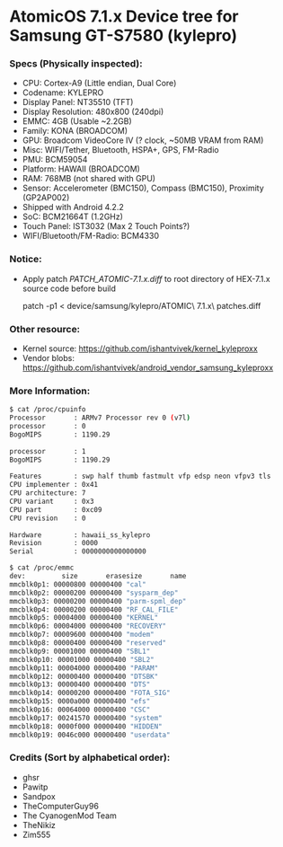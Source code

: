 # AtomicOS 7.1.x  Device tree for Samsung GT-S7580 (kylepro)

### Specs (Physically inspected):
  - CPU: Cortex-A9 (Little endian, Dual Core)
  - Codename: KYLEPRO
  - Display Panel: NT35510 (TFT)
  - Display Resolution: 480x800 (240dpi)
  - EMMC: 4GB (Usable ~2.2GB)
  - Family: KONA (BROADCOM)
  - GPU: Broadcom VideoCore IV (? clock, ~50MB VRAM from RAM)
  - Misc: WIFI/Tether, Bluetooth, HSPA+, GPS, FM-Radio
  - PMU: BCM59054
  - Platform: HAWAII (BROADCOM)
  - RAM: 768MB (not shared with GPU)
  - Sensor: Accelerometer (BMC150), Compass (BMC150), Proximity (GP2AP002)
  - Shipped with Android 4.2.2
  - SoC: BCM21664T (1.2GHz)
  - Touch Panel: IST3032 (Max 2 Touch Points?)
  - WIFI/Bluetooth/FM-Radio: BCM4330

### Notice:
  - Apply patch *PATCH_ATOMIC-7.1.x.diff* to root directory of HEX-7.1.x source code before build
  
    patch -p1 < device/samsung/kylepro/ATOMIC\ 7.1.x\ patches.diff

### Other resource:
  - Kernel source: https://github.com/ishantvivek/kernel_kyleproxx
  - Vendor blobs: https://github.com/ishantvivek/android_vendor_samsung_kyleproxx

### More Information:
```sh
$ cat /proc/cpuinfo
Processor       : ARMv7 Processor rev 0 (v7l)                    
processor       : 0                                              
BogoMIPS        : 1190.29                                        
                                                                 
processor       : 1                                              
BogoMIPS        : 1190.29                                        
                                                                 
Features        : swp half thumb fastmult vfp edsp neon vfpv3 tls
CPU implementer : 0x41                                           
CPU architecture: 7                                              
CPU variant     : 0x3                                            
CPU part        : 0xc09                                          
CPU revision    : 0                                              
                                                                 
Hardware        : hawaii_ss_kylepro                              
Revision        : 0000                                           
Serial          : 0000000000000000                               
```

```sh
$ cat /proc/emmc
dev:         size       erasesize       name
mmcblk0p1: 00000800 00000400 "cal"
mmcblk0p2: 00000200 00000400 "sysparm_dep"
mmcblk0p3: 00000200 00000400 "parm-spml_dep"
mmcblk0p4: 00000200 00000400 "RF_CAL_FILE"
mmcblk0p5: 00004000 00000400 "KERNEL"
mmcblk0p6: 00004000 00000400 "RECOVERY"
mmcblk0p7: 00009600 00000400 "modem"
mmcblk0p8: 00000400 00000400 "reserved"
mmcblk0p9: 00001000 00000400 "SBL1"
mmcblk0p10: 00001000 00000400 "SBL2"
mmcblk0p11: 00004000 00000400 "PARAM"
mmcblk0p12: 00000400 00000400 "DTSBK"
mmcblk0p13: 00000400 00000400 "DTS"
mmcblk0p14: 00000200 00000400 "FOTA_SIG"
mmcblk0p15: 0000a000 00000400 "efs"
mmcblk0p16: 00064000 00000400 "CSC"
mmcblk0p17: 00241570 00000400 "system"
mmcblk0p18: 0000f000 00000400 "HIDDEN"
mmcblk0p19: 0046c000 00000400 "userdata"
```

### Credits (Sort by alphabetical order):
  - ghsr
  - Pawitp
  - Sandpox
  - TheComputerGuy96
  - The CyanogenMod Team
  - TheNikiz
  - Zim555
